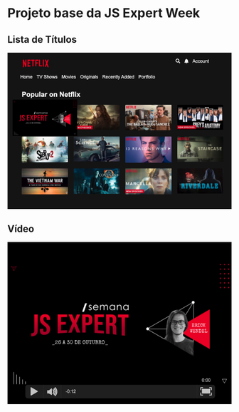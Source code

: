 # Projeto base da JS Expert Week

## Lista de Títulos

![titulos](./prints/titulos.png)

## Vídeo

![titulos](./prints/demo.png)
